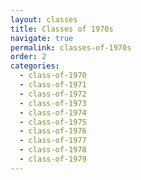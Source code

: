```yaml
---
layout: classes
title: Classes of 1970s
navigate: true
permalink: classes-of-1970s
order: 2
categories:
  - class-of-1970
  - class-of-1971
  - class-of-1972
  - class-of-1973
  - class-of-1974
  - class-of-1975
  - class-of-1976
  - class-of-1977
  - class-of-1978
  - class-of-1979
---
```


